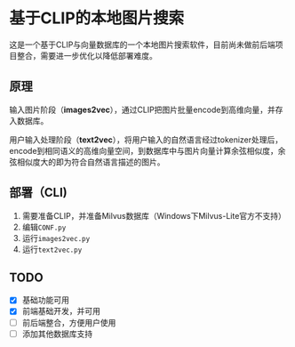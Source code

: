 # 基于CLIP的本地图片搜索

这是一个基于CLIP与向量数据库的一个本地图片搜索软件，目前尚未做前后端项目整合，需要进一步优化以降低部署难度。

## 原理

输入图片阶段（**images2vec**），通过CLIP把图片批量encode到高维向量，并存入数据库。

用户输入处理阶段（**text2vec**），将用户输入的自然语言经过tokenizer处理后，encode到相同语义的高维向量空间，到数据库中与图片向量计算余弦相似度，余弦相似度大的即为符合自然语言描述的图片。

## 部署（CLI)
1. 需要准备CLIP，并准备Milvus数据库（Windows下Milvus-Lite官方不支持）
2. 编辑```CONF.py```
3. 运行```images2vec.py```
4. 运行```text2vec.py```

## TODO
 - [x] 基础功能可用
 - [x] 前端基础开发，并可用
 - [ ] 前后端整合，方便用户使用
 - [ ] 添加其他数据库支持